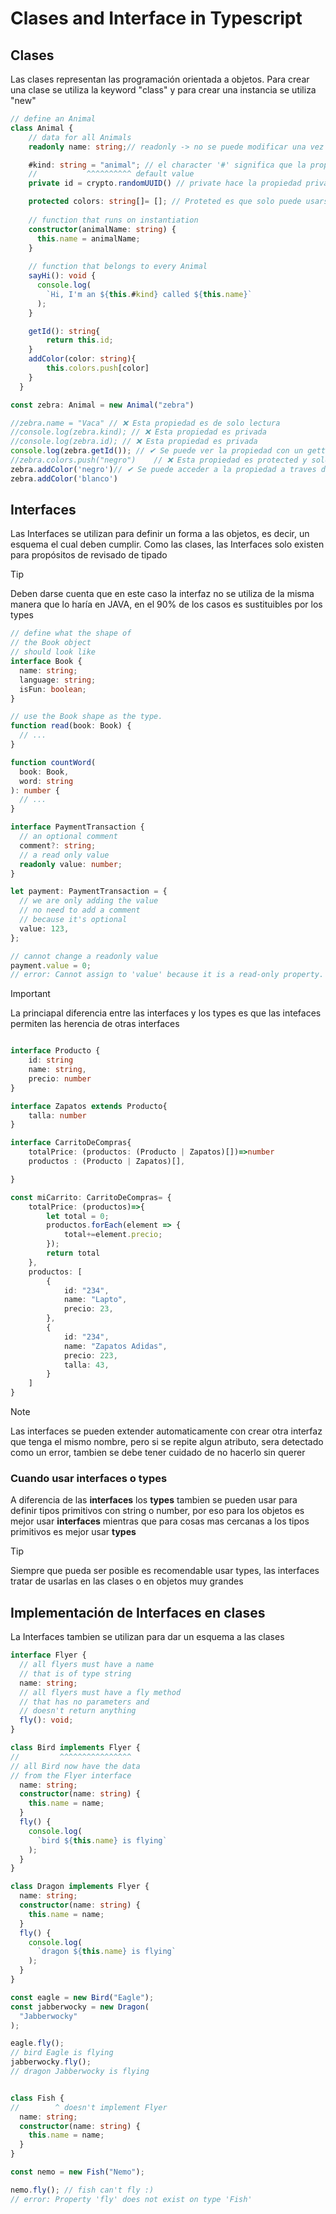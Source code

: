 # Clases and Interface in Typescript

## Clases

Las clases representan las programación orientada a objetos. Para crear una clase se utiliza la keyword "class" y para crear una instancia se utiliza "new"

```ts
// define an Animal
class Animal {
    // data for all Animals
    readonly name: string;// readonly -> no se puede modificar una vez establecido 

    #kind: string = "animal"; // el character '#' significa que la propiedad es privada, debe usarse el caracter dentro la clase para referirse a la propiedad, esto es nativo de javascript
    //           ^^^^^^^^^^ default value
    private id = crypto.randomUUID() // private hace la propiedad private pero esto es por typescript, por tanto no funciona en runTime 

    protected colors: string[]= []; // Proteted es que solo puede usarse en la propia clase y en clases hijas
    
    // function that runs on instantiation
    constructor(animalName: string) {
      this.name = animalName;
    }
  
    // function that belongs to every Animal
    sayHi(): void {
      console.log(
        `Hi, I'm an ${this.#kind} called ${this.name}`
      );
    }

    getId(): string{
        return this.id;
    }
    addColor(color: string){
        this.colors.push[color]
    }
  }

const zebra: Animal = new Animal("zebra")

//zebra.name = "Vaca" // ❌ Esta propiedad es de solo lectura
//console.log(zebra.kind); // ❌ Esta propiedad es privada 
//console.log(zebra.id); // ❌ Esta propiedad es privada 
console.log(zebra.getId()); // ✔ Se puede ver la propiedad con un getter 
//zebra.colors.push("negro")    // ❌ Esta propiedad es protected y solo puede accederse desde una clase hija
zebra.addColor('negro')// ✔ Se puede acceder a la propiedad a traves de un setter o similar 
zebra.addColor('blanco')

```

## Interfaces

Las Interfaces se utilizan para definir un forma a las objetos, es decir, un esquema el cual deben cumplir. Como las clases, las Interfaces solo existen para propósitos de revisado de tipado

>[!TIP]
> Deben darse cuenta que en este caso la interfaz no se utiliza de la misma manera que lo haría en JAVA, en el 90% de los casos es sustituibles por los types

```ts
// define what the shape of
// the Book object
// should look like
interface Book {
  name: string;
  language: string;
  isFun: boolean;
}

// use the Book shape as the type.
function read(book: Book) {
  // ...
}

function countWord(
  book: Book,
  word: string
): number {
  // ...
}

interface PaymentTransaction {
  // an optional comment
  comment?: string;
  // a read only value
  readonly value: number;
}

let payment: PaymentTransaction = {
  // we are only adding the value
  // no need to add a comment
  // because it's optional
  value: 123,
};

// cannot change a readonly value
payment.value = 0;
// error: Cannot assign to 'value' because it is a read-only property.
```

>[!IMPORTANT]
> La princiapal diferencia entre las interfaces y los types es que las intefaces permiten las herencia de otras interfaces

```ts

interface Producto {
    id: string
    name: string,
    precio: number
}

interface Zapatos extends Producto{
    talla: number
}

interface CarritoDeCompras{ 
    totalPrice: (productos: (Producto | Zapatos)[])=>number
    productos : (Producto | Zapatos)[],

}

const miCarrito: CarritoDeCompras= {
    totalPrice: (productos)=>{
        let total = 0;
        productos.forEach(element => {
            total+=element.precio;
        });
        return total
    },  
    productos: [
        {
            id: "234",
            name: "Lapto",
            precio: 23,
        },
        {
            id: "234",
            name: "Zapatos Adidas",
            precio: 223,
            talla: 43,
        }
    ]
}

```

>[!NOTE]
> Las interfaces se pueden extender automaticamente con crear otra interfaz que tenga el mismo nombre, pero si se repite algun atributo, sera detectado como un error, tambien se debe tener cuidado de no hacerlo sin querer

### Cuando usar interfaces o types

A diferencia de las **interfaces** los **types** tambien se pueden usar para definir tipos primitivos con string o number, por eso para los objetos es mejor usar **interfaces** mientras que para cosas mas cercanas a los tipos primitivos es mejor usar **types**

>[!TIP]
>Siempre que pueda ser posible es recomendable usar types, las interfaces tratar de usarlas en las clases o en objetos muy grandes

## Implementación de Interfaces en clases

La Interfaces tambien se utilizan para dar un esquema a las clases

```ts
interface Flyer {
  // all flyers must have a name
  // that is of type string
  name: string;
  // all flyers must have a fly method
  // that has no parameters and
  // doesn't return anything
  fly(): void;
}

class Bird implements Flyer {
//         ^^^^^^^^^^^^^^^^
// all Bird now have the data
// from the Flyer interface
  name: string;
  constructor(name: string) {
    this.name = name;
  }
  fly() {
    console.log(
      `bird ${this.name} is flying`
    );
  }
}

class Dragon implements Flyer {
  name: string;
  constructor(name: string) {
    this.name = name;
  }
  fly() {
    console.log(
      `dragon ${this.name} is flying`
    );
  }
}

const eagle = new Bird("Eagle");
const jabberwocky = new Dragon(
  "Jabberwocky"
);

eagle.fly();
// bird Eagle is flying
jabberwocky.fly();
// dragon Jabberwocky is flying


class Fish {
//        ^ doesn't implement Flyer
  name: string;
  constructor(name: string) {
    this.name = name;
  }
}

const nemo = new Fish("Nemo");

nemo.fly(); // fish can't fly :)
// error: Property 'fly' does not exist on type 'Fish'
```
